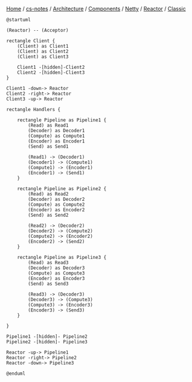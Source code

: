 [Home](https://mengxianbin.github.io) /
[cs-notes](https://mengxianbin.github.io/cs-notes/site) /
[Architecture](https://mengxianbin.github.io/cs-notes/site/Architecture) /
[Components](https://mengxianbin.github.io/cs-notes/site/Architecture/Components) /
[Netty](https://mengxianbin.github.io/cs-notes/site/Architecture/Components/Netty) /
[Reactor](https://mengxianbin.github.io/cs-notes/site/Architecture/Components/Netty/Reactor) /
[Classic](https://mengxianbin.github.io/cs-notes/site/Architecture/Components/Netty/Reactor/Classic)

```plantuml
@startuml

(Reactor) -- (Acceptor)

rectangle Client {
    (Client) as Client1
    (Client) as Client2
    (Client) as Client3

    Client1 -[hidden]-Client2
    Client2 -[hidden]-Client3
}

Client1 -down-> Reactor
Client2 -right-> Reactor
Client3 -up-> Reactor

rectangle Handlers {

    rectangle Pipeline as Pipeline1 {
        (Read) as Read1
        (Decoder) as Decoder1
        (Compute) as Compute1
        (Encoder) as Encoder1
        (Send) as Send1

        (Read1) -> (Decoder1)
        (Decoder1) -> (Compute1)
        (Compute1) -> (Encoder1)
        (Encoder1) -> (Send1)
    }

    rectangle Pipeline as Pipeline2 {
        (Read) as Read2
        (Decoder) as Decoder2
        (Compute) as Compute2
        (Encoder) as Encoder2
        (Send) as Send2

        (Read2) -> (Decoder2)
        (Decoder2) -> (Compute2)
        (Compute2) -> (Encoder2)
        (Encoder2) -> (Send2)
    }

    rectangle Pipeline as Pipeline3 {
        (Read) as Read3
        (Decoder) as Decoder3
        (Compute) as Compute3
        (Encoder) as Encoder3
        (Send) as Send3

        (Read3) -> (Decoder3)
        (Decoder3) -> (Compute3)
        (Compute3) -> (Encoder3)
        (Encoder3) -> (Send3)
    }

}

Pipeline1 -[hidden]- Pipeline2
Pipeline2 -[hidden]- Pipeline3

Reactor -up-> Pipeline1
Reactor -right-> Pipeline2
Reactor -down-> Pipeline3

@enduml
```
